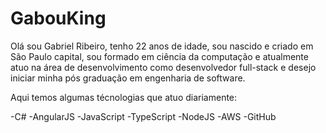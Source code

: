 # GabouKing
Olá sou Gabriel Ribeiro, tenho 22 anos de idade, sou nascido e criado em São Paulo capital, sou formado em ciência da computação e atualmente atuo na área de desenvolvimento como desenvolvedor full-stack e desejo iniciar minha pós graduação em engenharia de software.

Aqui temos algumas técnologias que atuo diariamente:

-C#
-AngularJS
-JavaScript
-TypeScript
-NodeJS
-AWS
-GitHub
